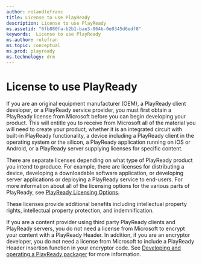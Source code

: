 ```yaml
---
author: rolandlefranc
title: License to use PlayReady
description: License to use PlayReady
ms.assetid: "6fb880fa-b2b1-bae3-064b-0e0345d6edf8"
keywords:  License to use PlayReady
ms.author: rolefran
ms.topic: conceptual
ms.prod: playready
ms.technology: drm
---
```


# License to use PlayReady

If you are an original equipment manufacturer (OEM), a PlayReady client developer, or a PlayReady service provider, you must first obtain a PlayReady license from Microsoft before you can begin developing your product. This will entitle you to receive from Microsoft all of the material you will need to create your product, whether it is an integrated circuit with built-in PlayReady functionality, a device including a PlayReady client in the operating system or the silicon, a PlayReady application running on iOS or Android, or a PlayReady server supplying licenses for specific content.

There are separate licenses depending on what type of PlayReady product you intend to produce. For example, there are licenses for distributing a device, developing a downloadable software application, or developing server applications or deploying a PlayReady service to end-users. For more information about all of the licensing options for the various parts of PlayReady, see [PlayReady Licensing Options](https://www.microsoft.com/playready/licensing/).

These licenses provide additional benefits including intellectual property rights, intellectual property protection, and indemnification.

If you are a content provider using third party PlayReady clients and PlayReady servers, you do not need a license from Microsoft to encrypt your content with a PlayReady Header. In addition, if you are an encryptor developer, you do not need a license from Microsoft to include a PlayReady Header insertion function in your encryptor code. See [Developing and operating a PlayReady packager](developing-packager.md) for more information.